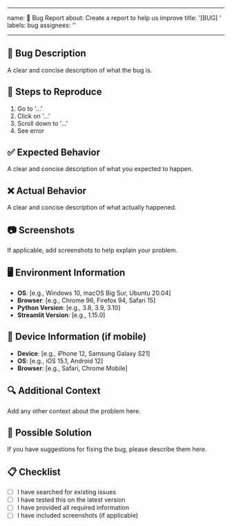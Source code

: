 
---
name: 🐛 Bug Report
about: Create a report to help us improve
title: '[BUG] '
labels: bug
assignees: ''

---

## 🐛 Bug Description
A clear and concise description of what the bug is.

## 🔄 Steps to Reproduce
1. Go to '...'
2. Click on '...'
3. Scroll down to '...'
4. See error

## ✅ Expected Behavior
A clear and concise description of what you expected to happen.

## ❌ Actual Behavior
A clear and concise description of what actually happened.

## 📷 Screenshots
If applicable, add screenshots to help explain your problem.

## 🖥️ Environment Information
- **OS**: [e.g., Windows 10, macOS Big Sur, Ubuntu 20.04]
- **Browser**: [e.g., Chrome 96, Firefox 94, Safari 15]
- **Python Version**: [e.g., 3.8, 3.9, 3.10]
- **Streamlit Version**: [e.g., 1.15.0]

## 📱 Device Information (if mobile)
- **Device**: [e.g., iPhone 12, Samsung Galaxy S21]
- **OS**: [e.g., iOS 15.1, Android 12]
- **Browser**: [e.g., Safari, Chrome Mobile]

## 🔍 Additional Context
Add any other context about the problem here.

## 🧪 Possible Solution
If you have suggestions for fixing the bug, please describe them here.

## 📋 Checklist
- [ ] I have searched for existing issues
- [ ] I have tested this on the latest version
- [ ] I have provided all required information
- [ ] I have included screenshots (if applicable)
